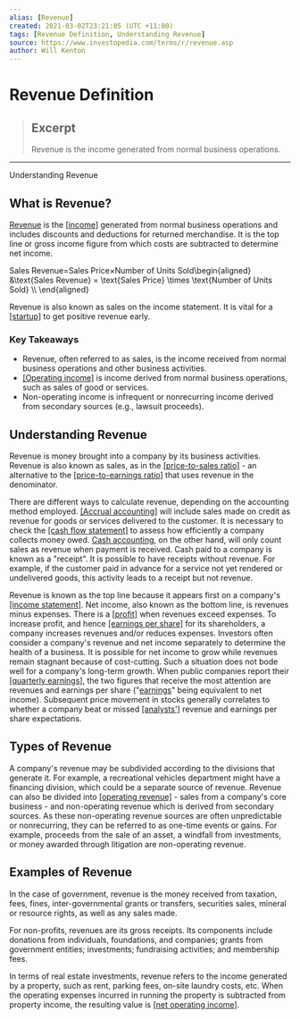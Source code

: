 ```yaml
---
alias: [Revenue]
created: 2021-03-02T23:21:05 (UTC +11:00)
tags: [Revenue Definition, Understanding Revenue]
source: https://www.investopedia.com/terms/r/revenue.asp
author: Will Kenton
---
```


# Revenue Definition

> ## Excerpt
> Revenue is the income generated from normal business operations.

---

Understanding Revenue
## What is Revenue?

[Revenue](https://www.investopedia.com/ask/answers/102714/what-are-difference-between-gross-revenue-reporting-and-net-revenue-reporting.asp) is the [[income]](https://www.investopedia.com/terms/i/income.asp) generated from normal business operations and includes discounts and deductions for returned merchandise. It is the top line or gross income figure from which costs are subtracted to determine net income.

Sales Revenue\=Sales Price×Number of Units Sold\\begin{aligned} &\\text{Sales Revenue} = \\text{Sales Price} \\times \\text{Number of Units Sold} \\\\ \\end{aligned}

Revenue is also known as sales on the income statement. It is vital for a [[startup]](https://www.investopedia.com/terms/s/startup.asp) to get positive revenue early.

### Key Takeaways

-   Revenue, often referred to as sales, is the income received from normal business operations and other business activities.
-   [[Operating income]](https://www.investopedia.com/ask/answers/122714/what-difference-between-operating-income-and-revenue.asp) is income derived from normal business operations, such as sales of good or services.
-   Non-operating income is infrequent or nonrecurring income derived from secondary sources (e.g., lawsuit proceeds).

## Understanding Revenue

Revenue is money brought into a company by its business activities. Revenue is also known as sales, as in the [[price-to-sales ratio]](https://www.investopedia.com/terms/p/price-to-salesratio.asp) - an alternative to the [[price-to-earnings ratio]](https://www.investopedia.com/terms/p/price-earningsratio.asp) that uses revenue in the denominator.

There are different ways to calculate revenue, depending on the accounting method employed. [[Accrual accounting]](https://www.investopedia.com/terms/a/accrualaccounting.asp) will include sales made on credit as revenue for goods or services delivered to the customer. It is necessary to check the [[cash flow statement]](https://www.investopedia.com/terms/c/cashflowstatement.asp) to assess how efficiently a company collects money owed. [Cash accounting](https://www.investopedia.com/terms/c/cashaccounting.asp), on the other hand, will only count sales as revenue when payment is received. Cash paid to a company is known as a "receipt". It is possible to have receipts without revenue. For example, if the customer paid in advance for a service not yet rendered or undelivered goods, this activity leads to a receipt but not revenue.

Revenue is known as the top line because it appears first on a company's [[income statement]](https://www.investopedia.com/terms/i/incomestatement.asp). Net income, also known as the bottom line, is revenues minus expenses. There is a [[profit]](https://www.investopedia.com/ask/answers/122214/what-difference-between-revenue-and-profit.asp) when revenues exceed expenses. To increase profit, and hence [[earnings per share]](https://www.investopedia.com/terms/e/eps.asp) for its shareholders, a company increases revenues and/or reduces expenses. Investors often consider a company's revenue and net income separately to determine the health of a business. It is possible for net income to grow while revenues remain stagnant because of cost-cutting. Such a situation does not bode well for a company's long-term growth. When public companies report their [[quarterly earnings]](https://www.investopedia.com/terms/e/earningsreport.asp), the two figures that receive the most attention are revenues and earnings per share ("[earnings](https://www.investopedia.com/ask/answers/04/050604.asp)" being equivalent to net income). Subsequent price movement in stocks generally correlates to whether a company beat or missed [[analysts']](https://www.investopedia.com/articles/professionals/092415/career-advice-financial-analyst-vsresearch-analyst.asp) revenue and earnings per share expectations.

## Types of Revenue

A company's revenue may be subdivided according to the divisions that generate it. For example, a recreational vehicles department might have a financing division, which could be a separate source of revenue. Revenue can also be divided into [[operating revenue]](https://www.investopedia.com/terms/o/operating-revenue.asp) - sales from a company's core business - and non-operating revenue which is derived from secondary sources. As these non-operating revenue sources are often unpredictable or nonrecurring, they can be referred to as one-time events or gains. For example, proceeds from the sale of an asset, a windfall from investments, or money awarded through litigation are non-operating revenue.

## Examples of Revenue

In the case of government, revenue is the money received from taxation, fees, fines, inter-governmental grants or transfers, securities sales, mineral or resource rights, as well as any sales made.

For non-profits, revenues are its gross receipts. Its components include donations from individuals, foundations, and companies; grants from government entities; investments; fundraising activities; and membership fees.

In terms of real estate investments, revenue refers to the income generated by a property, such as rent, parking fees, on-site laundry costs, etc. When the operating expenses incurred in running the property is subtracted from property income, the resulting value is [[net operating income]](https://www.investopedia.com/terms/n/noi.asp).
